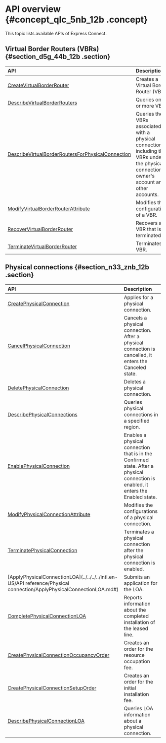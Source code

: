 # API overview {#concept_qlc_5nb_12b .concept}

This topic lists available APIs of Express Connect.

## Virtual Border Routers \(VBRs\) {#section_d5g_44b_12b .section}

|API|Description|
|:--|:----------|
|[CreateVirtualBorderRouter](https://help.aliyun.com/document_detail/124791.htm)|Creates a Virtual Border Router \(VBR\).|
|[DescribeVirtualBorderRouters](https://help.aliyun.com/document_detail/109032.html?)|Queries one or more VBRs.|
|[DescribeVirtualBorderRoutersForPhysicalConnection](https://help.aliyun.com/document_detail/109033.html)|Queries the VBRs associated with a physical connection, including the VBRs under the physical connection owner's account and other accounts.|
|[ModifyVirtualBorderRouterAttribute](https://help.aliyun.com/document_detail/109035.html)|Modifies the configurations of a VBR.|
|[RecoverVirtualBorderRouter](https://help.aliyun.com/document_detail/109042.html?)|Recovers a VBR that is terminated.|
|[TerminateVirtualBorderRouter](https://help.aliyun.com/document_detail/109041.html?)|Terminates a VBR.|

## Physical connections {#section_n33_znb_12b .section}

|API|Description|
|:--|:----------|
|[CreatePhysicalConnection](https://help.aliyun.com/document_detail/109008.html?)|Applies for a physical connection.|
|[CancelPhysicalConnection](https://help.aliyun.com/document_detail/109010.html?)|Cancels a physical connection. After a physical connection is cancelled, it enters the Canceled state.|
|[DeletePhysicalConnection](https://help.aliyun.com/document_detail/109016.html?)|Deletes a physical connection.|
|[DescribePhysicalConnections](https://help.aliyun.com/document_detail/109011.html?)|Queries physical connections in a specified region.|
|[EnablePhysicalConnection](https://help.aliyun.com/document_detail/109015.html?)|Enables a physical connection that is in the Confirmed state. After a physical connection is enabled, it enters the Enabled state.|
|[ModifyPhysicalConnectionAttribute](https://help.aliyun.com/document_detail/109013.html?)|Modifies the configurations of a physical connection.|
|[TerminatePhysicalConnection](https://help.aliyun.com/document_detail/109014.html?)|Terminates a physical connection after the physical connection is enabled.|
|[ApplyPhysicalConnectionLOA](../../../../intl.en-US/API reference/Physical connection/ApplyPhysicalConnectionLOA.md#)|Submits an application for the LOA.|
|[CompletePhysicalConnectionLOA](https://help.aliyun.com/document_detail/112124.html?)|Reports information about the completed installation of the leased line.|
|[CreatePhysicalConnectionOccupancyOrder](https://help.aliyun.com/document_detail/120031.html?)|Creates an order for the resource occupation fee.|
|[CreatePhysicalConnectionSetupOrder](https://help.aliyun.com/document_detail/112126.html?)|Creates an order for the initial installation fee.|
|[DescribePhysicalConnectionLOA](https://help.aliyun.com/document_detail/112127.html?)|Queries LOA information about a physical connection.|

